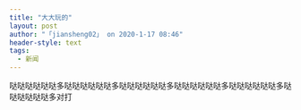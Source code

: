 ```yaml
---
title: "大大玩的"
layout: post
author: "「jiansheng02」 on 2020-1-17 08:46"
header-style: text
tags:
  - 新闻
---
```


<head></head>
<body>
  哒哒哒哒哒哒多哒哒哒哒哒哒多哒哒哒哒哒哒多哒哒哒哒哒哒多哒哒哒哒哒哒多哒哒哒哒哒哒多对打
 <br>
</body>


